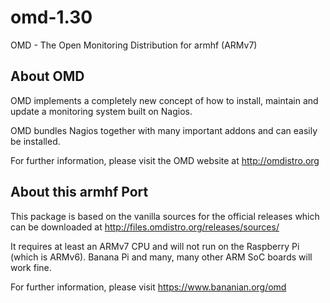 # omd-1.30
 OMD - The Open Monitoring Distribution for armhf (ARMv7) 

About OMD
--------------
OMD implements a completely new concept of how to install, maintain and
update a monitoring system built on Nagios.

OMD bundles Nagios together with many important addons and can easily be
installed.

For further information, please visit the OMD website at
http://omdistro.org

About this armhf Port
--------------
This package is based on the vanilla sources for the official releases
which can be downloaded at http://files.omdistro.org/releases/sources/

It requires at least an ARMv7 CPU and will not run on the Raspberry Pi
(which is ARMv6).
Banana Pi and many, many other ARM SoC boards will work fine.

For further information, please visit
https://www.bananian.org/omd
